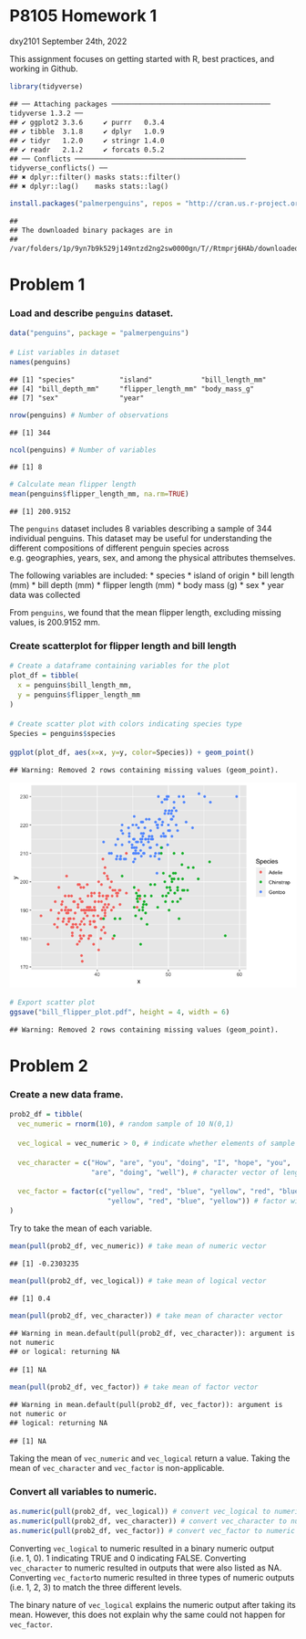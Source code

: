 P8105 Homework 1
================
dxy2101
September 24th, 2022

This assignment focuses on getting started with R, best practices, and
working in Github.

``` r
library(tidyverse)
```

    ## ── Attaching packages ─────────────────────────────────────── tidyverse 1.3.2 ──
    ## ✔ ggplot2 3.3.6     ✔ purrr   0.3.4
    ## ✔ tibble  3.1.8     ✔ dplyr   1.0.9
    ## ✔ tidyr   1.2.0     ✔ stringr 1.4.0
    ## ✔ readr   2.1.2     ✔ forcats 0.5.2
    ## ── Conflicts ────────────────────────────────────────── tidyverse_conflicts() ──
    ## ✖ dplyr::filter() masks stats::filter()
    ## ✖ dplyr::lag()    masks stats::lag()

``` r
install.packages("palmerpenguins", repos = "http://cran.us.r-project.org")
```

    ## 
    ## The downloaded binary packages are in
    ##  /var/folders/1p/9yn7b9k529j149ntzd2ng2sw0000gn/T//Rtmprj6HAb/downloaded_packages

# Problem 1

### Load and describe `penguins` dataset.

``` r
data("penguins", package = "palmerpenguins")

# List variables in dataset
names(penguins)
```

    ## [1] "species"           "island"            "bill_length_mm"   
    ## [4] "bill_depth_mm"     "flipper_length_mm" "body_mass_g"      
    ## [7] "sex"               "year"

``` r
nrow(penguins) # Number of observations
```

    ## [1] 344

``` r
ncol(penguins) # Number of variables
```

    ## [1] 8

``` r
# Calculate mean flipper length
mean(penguins$flipper_length_mm, na.rm=TRUE)
```

    ## [1] 200.9152

The `penguins` dataset includes 8 variables describing a sample of 344
individual penguins. This dataset may be useful for understanding the
different compositions of different penguin species across
e.g. geographies, years, sex, and among the physical attributes
themselves.

The following variables are included: \* species \* island of origin \*
bill length (mm) \* bill depth (mm) \* flipper length (mm) \* body mass
(g) \* sex \* year data was collected

From `penguins`, we found that the mean flipper length, excluding
missing values, is 200.9152 mm.

### Create scatterplot for flipper length and bill length

``` r
# Create a dataframe containing variables for the plot
plot_df = tibble(
  x = penguins$bill_length_mm,
  y = penguins$flipper_length_mm
)

# Create scatter plot with colors indicating species type
Species = penguins$species

ggplot(plot_df, aes(x=x, y=y, color=Species)) + geom_point()
```

    ## Warning: Removed 2 rows containing missing values (geom_point).

![](dxy2101_hw1_P8105_files/figure-gfm/scatterplot-1.png)<!-- -->

``` r
# Export scatter plot
ggsave("bill_flipper_plot.pdf", height = 4, width = 6)
```

    ## Warning: Removed 2 rows containing missing values (geom_point).

# Problem 2

### Create a new data frame.

``` r
prob2_df = tibble(
  vec_numeric = rnorm(10), # random sample of 10 N(0,1)
  
  vec_logical = vec_numeric > 0, # indicate whether elements of sample > 0
  
  vec_character = c("How", "are", "you", "doing", "I", "hope", "you",
                    "are", "doing", "well"), # character vector of length 10
  
  vec_factor = factor(c("yellow", "red", "blue", "yellow", "red", "blue",
                        "yellow", "red", "blue", "yellow")) # factor with 3 levels + length 10
)
```

Try to take the mean of each variable.

``` r
mean(pull(prob2_df, vec_numeric)) # take mean of numeric vector
```

    ## [1] -0.2303235

``` r
mean(pull(prob2_df, vec_logical)) # take mean of logical vector
```

    ## [1] 0.4

``` r
mean(pull(prob2_df, vec_character)) # take mean of character vector
```

    ## Warning in mean.default(pull(prob2_df, vec_character)): argument is not numeric
    ## or logical: returning NA

    ## [1] NA

``` r
mean(pull(prob2_df, vec_factor)) # take mean of factor vector
```

    ## Warning in mean.default(pull(prob2_df, vec_factor)): argument is not numeric or
    ## logical: returning NA

    ## [1] NA

Taking the mean of `vec_numeric` and `vec_logical` return a value.
Taking the mean of `vec_character` and `vec_factor` is non-applicable.

### Convert all variables to numeric.

``` r
as.numeric(pull(prob2_df, vec_logical)) # convert vec_logical to numeric
as.numeric(pull(prob2_df, vec_character)) # convert vec_character to numeric
as.numeric(pull(prob2_df, vec_factor)) # convert vec_factor to numeric
```

Converting `vec_logical` to numeric resulted in a binary numeric output
(i.e. 1, 0). 1 indicating TRUE and 0 indicating FALSE. Converting
`vec_character` to numeric resulted in outputs that were also listed as
NA. Converting `vec_factor`to numeric resulted in three types of numeric
outputs (i.e. 1, 2, 3) to match the three different levels.

The binary nature of `vec_logical` explains the numeric output after
taking its mean. However, this does not explain why the same could not
happen for `vec_factor`.
